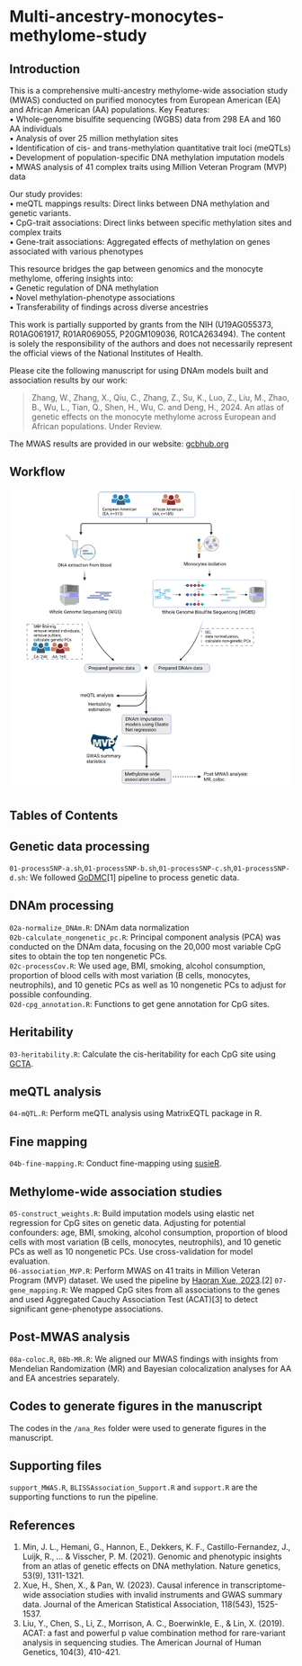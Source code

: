 # Multi-ancestry-monocytes-methylome-study
## Introduction
This is a comprehensive multi-ancestry methylome-wide association study (MWAS) conducted on purified monocytes from European American (EA) and African American (AA) populations.
Key Features:  
•	Whole-genome bisulfite sequencing (WGBS) data from 298 EA and 160 AA individuals  
•	Analysis of over 25 million methylation sites  
•	Identification of cis- and trans-methylation quantitative trait loci (meQTLs)  
•	Development of population-specific DNA methylation imputation models  
•	MWAS analysis of 41 complex traits using Million Veteran Program (MVP) data  

Our study provides:  
•	meQTL mappings results: Direct links between DNA methylation and genetic variants.  
•	CpG-trait associations: Direct links between specific methylation sites and complex traits  
•	Gene-trait associations: Aggregated effects of methylation on genes associated with various phenotypes  

This resource bridges the gap between genomics and the monocyte methylome, offering insights into:  
•	Genetic regulation of DNA methylation  
•	Novel methylation-phenotype associations  
•	Transferability of findings across diverse ancestries  

This work is partially supported by grants from the NIH (U19AG055373, R01AG061917, R01AR069055, P20GM109036, R01CA263494). The content is solely the responsibility of the authors and does not necessarily represent the official views of the National Institutes of Health.    

Please cite the following manuscript for using DNAm models built and association results by our work:  

> Zhang, W., Zhang, X., Qiu, C., Zhang, Z., Su, K., Luo, Z., Liu, M., Zhao, B., Wu, L., Tian, Q., Shen, H., Wu, C. and Deng, H., 2024. An atlas of genetic effects on the monocyte methylome across European and African populations. Under Review.

The MWAS results are provided in our website: [gcbhub.org](https://www.gcbhub.org/)  
## Workflow
![Alt text](https://github.com/ChongWuLab/Multi-ancestry-monocytes-methylome-study/blob/main/Fig1.png)

## Tables of Contents

## Genetic data processing
`01-processSNP-a.sh`,`01-processSNP-b.sh`,`01-processSNP-c.sh`,`01-processSNP-d.sh`: We followed [GoDMC](https://github.com/MRCIEU/godmc)[1] pipeline to process genetic data.
## DNAm processing
`02a-normalize_DNAm.R`: DNAm data normalization  
`02b-calculate_nongenetic_pc.R`: Principal component analysis (PCA) was conducted on the DNAm data, focusing on the 20,000 most variable CpG sites to obtain the top ten nongenetic PCs.  
`02c-processCov.R`: We used age, BMI, smoking, alcohol consumption, proportion of blood cells with most variation (B cells, monocytes, neutrophils), and 10 genetic PCs as well as 10 nongenetic PCs to adjust for possible confounding.  
`02d-cpg_annotation.R`: Functions to get gene annotation for CpG sites.  

## Heritability
`03-heritability.R`: Calculate the cis-heritability for each CpG site using [GCTA](https://yanglab.westlake.edu.cn/software/gcta/#GREML).

## meQTL analysis
`04-mQTL.R`: Perform meQTL analysis using MatrixEQTL package in R.

## Fine mapping
`04b-fine-mapping.R`: Conduct fine-mapping using [susieR](https://github.com/stephenslab/susieR).

## Methylome-wide association studies
`05-construct_weights.R`: Build imputation models using elastic net regression for CpG sites on genetic data. Adjusting for potential confounders: age, BMI, smoking, alcohol consumption, proportion of blood cells with most variation (B cells, monocytes, neutrophils), and 10 genetic PCs as well as 10 nongenetic PCs. Use cross-validation for model evaluation.  
`06-association_MVP.R`: Perform MWAS on 41 traits in Million Veteran Program (MVP) dataset. We used the pipeline by [Haoran Xue, 2023](https://www.tandfonline.com/doi/full/10.1080/01621459.2023.2183127).[2]
`07-gene_mapping.R`: We mapped CpG sites from all associations to the genes and used Aggregated Cauchy Association Test (ACAT)[3] to detect significant gene-phenotype associations.  

## Post-MWAS analysis
`08a-coloc.R`, `08b-MR.R`: We aligned our MWAS findings with insights from Mendelian Randomization (MR) and Bayesian colocalization analyses for AA and EA ancestries separately.  

## Codes to generate figures in the manuscript
The codes in the `/ana_Res` folder were used to generate figures in the manuscript.  

## Supporting files
`support_MWAS.R`, `BLISSAssociation_Support.R` and `support.R` are the supporting functions to run the pipeline.  
## References
1. Min, J. L., Hemani, G., Hannon, E., Dekkers, K. F., Castillo-Fernandez, J., Luijk, R., ... & Visscher, P. M. (2021). Genomic and phenotypic insights from an atlas of genetic effects on DNA methylation. Nature genetics, 53(9), 1311-1321.
2. Xue, H., Shen, X., & Pan, W. (2023). Causal inference in transcriptome-wide association studies with invalid instruments and GWAS summary data. Journal of the American Statistical Association, 118(543), 1525-1537.
3. Liu, Y., Chen, S., Li, Z., Morrison, A. C., Boerwinkle, E., & Lin, X. (2019). ACAT: a fast and powerful p value combination method for rare-variant analysis in sequencing studies. The American Journal of Human Genetics, 104(3), 410-421.
